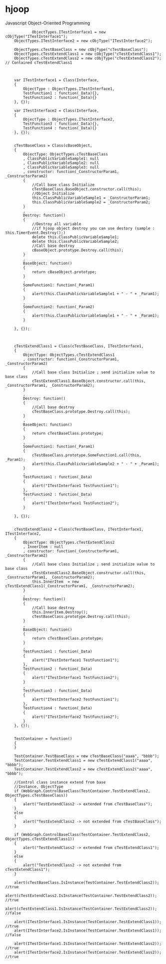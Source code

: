 # hjoop
Javascript Object-Oriented Programming

				ObjectTypes.ITestInterface1 = new cObjType("ITestInterface1");
		ObjectTypes.ITestInterface2 = new cObjType("ITestInterface2");
	
		ObjectTypes.cTestBaseClass = new cObjType("cTestBaseClass");
		ObjectTypes.cTestExtendClass1 = new cObjType("cTestExtendClass1");
		ObjectTypes.cTestExtendClass2 = new cObjType("cTestExtendClass2"); // Contained cTestExtendClass1
		
		
		
		var ITestInterface1 = Class(Interface,
		{
			ObjectType : ObjectTypes.ITestInterface1,
			TestFunction1 : function(_Data){},
			TestFunction2 : function(_Data){}
		}, {});
		
		var ITestInterface2 = Class(Interface,
		{
			ObjectType : ObjectTypes.ITestInterface2,
			TestFunction3 : function(_Data){},
			TestFunction4 : function(_Data){}
		}, {});


		cTestBaseClass = Class(cBaseObject,
		{
			ObjectType: ObjectTypes.cTestBaseClass
			, ClassPublicVariableSample1: null
			, ClassPublicVariableSample2: null
			, ClassPublicVariableSample3: null
			, constructor: function(_ConstructorParam1, _ConstructorParam2)
			{
				//Call base class Initialize
				cTestBaseClass.BaseObject.constructor.call(this); 
				//Object Initialize 
				this.ClassPublicVariableSample1 = _ConstructorParam1;
				this.ClassPublicVariableSample2 = _ConstructorParam2;
			}
			,
			Destroy: function()
			{
				//Destroy all variable
				//if hjoop object destroy you can use destory (sample : this.TimerEvent.Destroy();)
				delete this.ClassPublicVariableSample1;
				delete this.ClassPublicVariableSample2;
				//Call base destroy
				cBaseObject.prototype.Destroy.call(this);        
			}
			,
			BaseObject: function()
			{
				return cBaseObject.prototype;
			}
			,
			SomeFunction1: function(_Param1)
			{				
				alert(this.ClassPublicVariableSample1 + " - " + _Param1);
			}
			,
			SomeFunction2: function(_Param2)
			{	
				alert(this.ClassPublicVariableSample1 + " - " + _Param1);
			}
			
		}, {});

		
		
		cTestExtendClass1 = Class(cTestBaseClass, ITestInterface1, 
		{
			ObjectType: ObjectTypes.cTestExtendClass1
			, constructor: function(_ConstructorParam1, _ConstructorParam2)
			{
				//Call base class Initialize ; send initialize value to base class
				cTestExtendClass1.BaseObject.constructor.call(this, _ConstructorParam1, _ConstructorParam2); 				 
			}
			,
			Destroy: function()
			{
				//Call base destroy
				cTestBaseClass.prototype.Destroy.call(this);        
			}
			,
			BaseObject: function()
			{
				return cTestBaseClass.prototype;
			}
			,
			SomeFunction1: function(_Param1)
			{		
				cTestBaseClass.prototype.SomeFunction1.call(this, _Param1);        			
				alert(this.ClassPublicVariableSample2 + " - " + _Param1);
			}
			,
			TestFunction1 : function(_Data)
			{
				alert("ITestInterface1 TestFunction1");
			},
			TestFunction2 : function(_Data)
			{
				alert("ITestInterface1 TestFunction2");
			}
			
		}, {});

		
		cTestExtendClass2 = Class(cTestBaseClass, ITestInterface1, ITestInterface2,
		{
			ObjectType: ObjectTypes.cTestExtendClass2
			, InnerItem : null
			, constructor: function(_ConstructorParam1, _ConstructorParam2)
			{
				//Call base class Initialize ; send initialize value to base class
				cTestExtendClass2.BaseObject.constructor.call(this, _ConstructorParam1, _ConstructorParam2); 		
				this.InnerItem	= new cTestExtendClass1(_ConstructorParam1, _ConstructorParam2);
			}
			,
			Destroy: function()
			{
				//Call base destroy
				this.InnerItem.Destroy();
				cTestBaseClass.prototype.Destroy.call(this);        
			}
			,
			BaseObject: function()
			{
				return cTestBaseClass.prototype;
			}
			,
			TestFunction1 : function(_Data)
			{
				alert("ITestInterface1 TestFunction1");
			},
			TestFunction2 : function(_Data)
			{
				alert("ITestInterface1 TestFunction2");
			}
			,
			TestFunction3 : function(_Data)
			{
				alert("ITestInterface2 TestFunction1");
			},
			TestFunction4 : function(_Data)
			{
				alert("ITestInterface2 TestFunction2");
			}
		}, {});
		
		
		TestContainer = function()
		{
		}
		
		TestContainer.TestBaseClass = new cTestBaseClass("aaaa", "bbbb");
		TestContainer.TestExtendClass1 = new cTestExtendClass1("aaaa", "bbbb");
		TestContainer.TestExtendClass2 = new cTestExtendClass2("aaaa", "bbbb");
		
		//Control class instance extend from base 
		//Instance, ObjectType
		if (WebGraph.ControlBaseClass(TestContainer.TestExtendClass2, ObjectTypes.cTestBaseClass))
		{
			alert("TestExtendClass2 -> extended from cTestBaseClass");
		}
		else
		{
			alert("TestExtendClass2 -> not extended from cTestBaseClass");
		}
		
		if (WebGraph.ControlBaseClass(TestContainer.TestExtendClass2, ObjectTypes.cTestExtendClass1))
		{
			alert("TestExtendClass2 -> extended from cTestExtendClass1");
		}
		else
		{
			alert("TestExtendClass2 -> not extended from cTestExtendClass1");
		}
		
		alert(cTestBaseClass.IsInstance(TestContainer.TestExtendClass2)); //true
		alert(cTestExtendClass2.IsInstance(TestContainer.TestExtendClass2));  //true
		alert(cTestExtendClass1.IsInstance(TestContainer.TestExtendClass2));  //false
		
		alert(ITestInterface1.IsInstance(TestContainer.TestExtendClass1)); //true
		alert(ITestInterface2.IsInstance(TestContainer.TestExtendClass1)); //false
		
		alert(ITestInterface1.IsInstance(TestContainer.TestExtendClass2)); //true
		alert(ITestInterface2.IsInstance(TestContainer.TestExtendClass2)); //true
    
    

